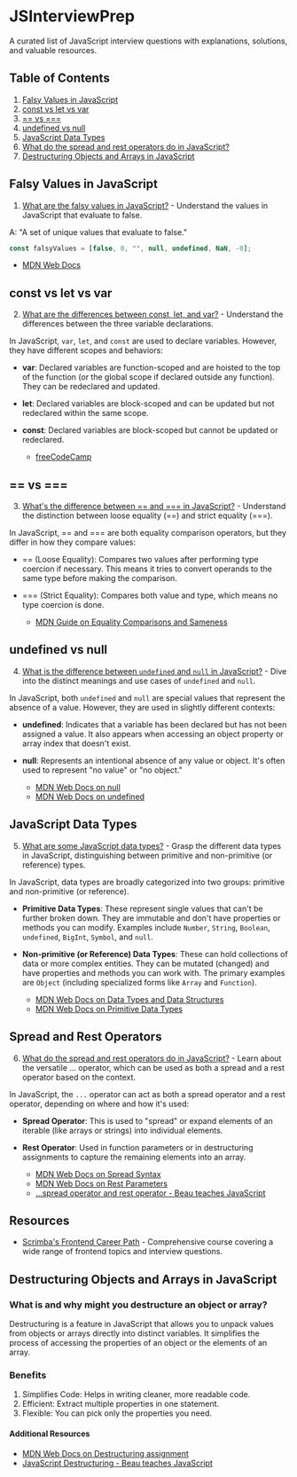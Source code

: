 # JSInterviewPrep

A curated list of JavaScript interview questions with explanations, solutions, and valuable resources.

## Table of Contents

1. [Falsy Values in JavaScript](#falsy-values-in-javascript)
2. [const vs let vs var](#const-vs-let-vs-var)
3. [== vs ===](#==-vs-===)
4. [undefined vs null](#undefined-vs-null)
5. [JavaScript Data Types](#javascript-data-types)
6. [What do the spread and rest operators do in JavaScript?](./spreadAndRestOperators.js)
7. [Destructuring Objects and Arrays in JavaScript](#destructuringObjectsAndArrays)



## Falsy Values in JavaScript

1. [What are the falsy values in JavaScript?](./falsyValues.js) - Understand the values in JavaScript that evaluate to false.

A: "A set of unique values that evaluate to false."

```javascript
const falsyValues = [false, 0, "", null, undefined, NaN, -0];
```
   - [MDN Web Docs](https://developer.mozilla.org/en-US/docs/Glossary/Falsy)


## const vs let vs var

2. [What are the differences between const, let, and var?](constLetVar.js) - Understand the differences between the three variable declarations.

In JavaScript, `var`, `let`, and `const` are used to declare variables. However, they have different scopes and behaviors:
- **var**: Declared variables are function-scoped and are hoisted to the top of the function (or the global scope if declared outside any function). They can be redeclared and updated.
- **let**: Declared variables are block-scoped and can be updated but not redeclared within the same scope.
- **const**: Declared variables are block-scoped but cannot be updated or redeclared.

   - [freeCodeCamp](https://www.freecodecamp.org/news/var-let-and-const-whats-the-difference/)


## == vs ===

3. [What's the difference between == and === in JavaScript?](==Vs===.js) - Understand the distinction between loose equality (==) and strict equality (===).

In JavaScript, == and === are both equality comparison operators, but they differ in how they compare values:
 - == (Loose Equality): Compares two values after performing type coercion if necessary. This means it tries to convert operands to the same type before making the comparison.
 - === (Strict Equality): Compares both value and type, which means no type coercion is done.

    - [MDN Guide on Equality Comparisons and Sameness](https://developer.mozilla.org/en-US/docs/Web/JavaScript/Equality_comparisons_and_sameness)


## undefined vs null

4. [What is the difference between `undefined` and `null` in JavaScript?](./undefinedVsNull.js) - Dive into the distinct meanings and use cases of `undefined` and `null`.

In JavaScript, both `undefined` and `null` are special values that represent the absence of a value. However, they are used in slightly different contexts:
- **undefined**: Indicates that a variable has been declared but has not been assigned a value. It also appears when accessing an object property or array index that doesn't exist.
- **null**: Represents an intentional absence of any value or object. It's often used to represent "no value" or "no object."

   - [MDN Web Docs on null](https://developer.mozilla.org/en-US/docs/Web/JavaScript/Reference/Global_Objects/null)
   - [MDN Web Docs on undefined](https://developer.mozilla.org/en-US/docs/Web/JavaScript/Reference/Global_Objects/undefined)

## JavaScript Data Types

5. [What are some JavaScript data types?](./dataTypes.js) - Grasp the different data types in JavaScript, distinguishing between primitive and non-primitive (or reference) types.

In JavaScript, data types are broadly categorized into two groups: primitive and non-primitive (or reference). 

- **Primitive Data Types**: These represent single values that can't be further broken down. They are immutable and don't have properties or methods you can modify. Examples include `Number`, `String`, `Boolean`, `undefined`, `BigInt`, `Symbol`, and `null`.

- **Non-primitive (or Reference) Data Types**: These can hold collections of data or more complex entities. They can be mutated (changed) and have properties and methods you can work with. The primary examples are `Object` (including specialized forms like `Array` and `Function`).

    - [MDN Web Docs on Data Types and Data Structures](https://developer.mozilla.org/en-US/docs/Web/JavaScript/Data_structures)
    - [MDN Web Docs on Primitive Data Types](https://developer.mozilla.org/en-US/docs/Glossary/Primitive)

## Spread and Rest Operators

6. [What do the spread and rest operators do in JavaScript?](./spreadAndRestOperators.js) - Learn about the versatile ... operator, which can be used as both a spread and a rest operator based on the context.

In JavaScript, the `...` operator can act as both a spread operator and a rest operator, depending on where and how it's used:
- **Spread Operator**: This is used to "spread" or expand elements of an iterable (like arrays or strings) into individual elements.
- **Rest Operator**: Used in function parameters or in destructuring assignments to capture the remaining elements into an array.

   - [MDN Web Docs on Spread Syntax](https://developer.mozilla.org/en-US/docs/Web/JavaScript/Reference/Operators/Spread_syntax)
   - [MDN Web Docs on Rest Parameters](https://developer.mozilla.org/en-US/docs/Web/JavaScript/Reference/Functions/rest_parameters)
   - [...spread operator and rest operator - Beau teaches JavaScript](https://www.youtube.com/watch?v=iLx4ma8ZqvQ)


## Resources

- [Scrimba's Frontend Career Path](https://scrimba.com/playlist/pMvNwAD) - Comprehensive course covering a wide range of frontend topics and interview questions.


## Destructuring Objects and Arrays in JavaScript

### What is and why might you destructure an object or array?

Destructuring is a feature in JavaScript that allows you to unpack values from objects or arrays directly into distinct variables. It simplifies the process of accessing the properties of an object or the elements of an array.

### Benefits

1. Simplifies Code: Helps in writing cleaner, more readable code.
2. Efficient: Extract multiple properties in one statement.
3. Flexible: You can pick only the properties you need.

#### Additional Resources

- [MDN Web Docs on Destructuring assignment](https://developer.mozilla.org/en-US/docs/Web/JavaScript/Reference/Operators/Destructuring_assignment)
- [JavaScript Destructuring - Beau teaches JavaScript](https://www.youtube.com/watch?v=NIq3qLaHCIs)
